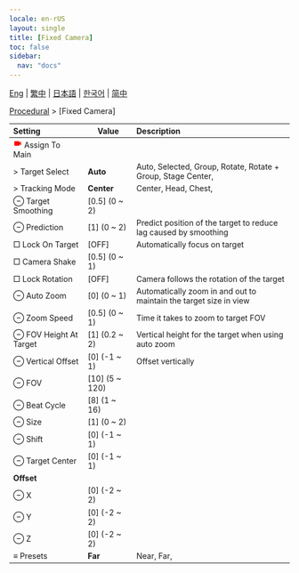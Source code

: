 ```yaml
---
locale: en-rUS
layout: single
title: [Fixed Camera]
toc: false
sidebar:
  nav: "docs"
---
```

[Eng](/dancexr/menu/2025.4/motion/fixed_camera) | [繁中](/tw/dancexr/menu/2025.4/motion/fixed_camera) | [日本語](/jp/dancexr/menu/2025.4/motion/fixed_camera) | [한국어](/kr/dancexr/menu/2025.4/motion/fixed_camera) | [简中](/zh/dancexr/menu/2025.4/motion/fixed_camera)

[Procedural](../menu#Procedural) > [Fixed Camera]



| Setting | Value | Description |
| :--- | --- | :--- |
| <img src="/images/icon/ic_videocam.png" alt="videocam icon"/> Assign To Main|| 
|  > Target Select| **Auto** | Auto, Selected, Group, Rotate, Rotate + Group, Stage Center,  |
|  > Tracking Mode| **Center** | Center, Head, Chest,  |
|  ⊖ Target Smoothing| [0.5] (0 ~ 2) | 
|  ⊖ Prediction| [1] (0 ~ 2) | Predict position of the target to reduce lag caused by smoothing
|  □ Lock On Target| [OFF] | Automatically focus on target
|  □ Camera Shake| [0.5] (0 ~ 1) | 
|  □ Lock Rotation| [OFF] | Camera follows the rotation of the target
|  ⊖ Auto Zoom| [0] (0 ~ 1) | Automatically zoom in and out to maintain the target size in view
|  ⊖ Zoom Speed| [0.5] (0 ~ 1) | Time it takes to zoom to target FOV
|  ⊖ FOV Height At Target| [1] (0.2 ~ 2) | Vertical height for the target when using auto zoom
|  ⊖ Vertical Offset| [0] (-1 ~ 1) | Offset vertically
|  ⊖ FOV| [10] (5 ~ 120) | 
|  ⊖ Beat Cycle| [8] (1 ~ 16) | 
|  ⊖ Size| [1] (0 ~ 2) | 
|  ⊖ Shift| [0] (-1 ~ 1) | 
|  ⊖ Target Center| [0] (-1 ~ 1) | 
|  <b>Offset</b>|| 
|  ⊖ X| [0] (-2 ~ 2) | 
|  ⊖ Y| [0] (-2 ~ 2) | 
|  ⊖ Z| [0] (-2 ~ 2) | 
|  ≡ Presets| **Far** | Near, Far,  |
